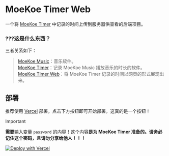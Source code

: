 # MoeKoe Timer Web
一个将 [MoeKoe Timer](https://gist.github.com/Ad-closeNN/c83822b3bd7b65d5be003397c6829af6) 中记录的时间上传到服务器供查看的后端项目。
### ???这是什么东西？

三者关系如下：
> [MoeKoe Music](https://github.com/iAJue/MoeKoeMusic)：音乐软件。\
> [MoeKoe Timer](https://gist.github.com/Ad-closeNN/c83822b3bd7b65d5be003397c6829af6)：记录 MoeKoe Music 播放音乐的时长的软件。\
> [MoeKoe Timer Web](https://github.com/Ad-closeNN/MoeKoe-Timer-Web)：将 MoeKoe Timer 记录的时间以网页的形式展现出来。

## 部署

推荐使用 [Vercel](https://vercel.com) 部署。点击下方按钮即可开始部署。这真的是一个按钮！
> [!IMPORTANT]
> **需要**输入变量 `password` 的内容！这个内容**是为 MoeKoe Timer 准备的。请务必记住这个密码，且请勿分享给他人！！！**

[![Deploy with Vercel](https://vercel.com/button)](https://vercel.com/new/import?s=https://github.com/Ad-closeNN/MoeKoe-Timer-Web&env=password)
